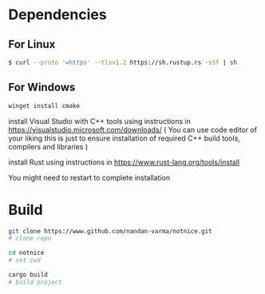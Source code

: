 # Dependencies 

## For Linux
```sh
$ curl --proto '=https' --tlsv1.2 https://sh.rustup.rs -sSf | sh
```

## For Windows
```sh
winget install cmake
```
install Visual Studio with C++ tools using instructions in 
https://visualstudio.microsoft.com/downloads/
( You can use code editor of your liking this is just to ensure installation of required C++ build tools, compilers and libraries )

install Rust using instructions in 
https://www.rust-lang.org/tools/install

You might need to restart to complete installation

# Build
```sh
git clone https://www.github.com/nandan-varma/notnice.git
# clone repo

cd notnice
# set cwd

cargo build
# build project

```